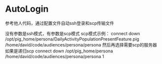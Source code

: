 # AutoLogin
参考他人代码，通过配置文件自动ssh登录和scp传输文件

没有参数是ssh模式，有参数是scp模式
scp模式示例：
connect down /opt/pig_home/persona/DailyActivityPopulationPresentFeature.pig /home/david/code/audiences/persona/persona
然后再选择需要scp的服务器
如果是递归scp
connect down /opt/pig_home/persona /home/david/code/audiences/persona/persona 1
